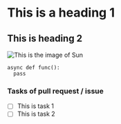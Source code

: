 # This is a heading 1
## This is heading 2

![This is the image of Sun](https://wallpapercave.com/wp/wp4077234.jpg)


```
async def func():
  pass
```

### Tasks of pull request / issue
- [ ] This is task 1
- [ ] This is task 2
